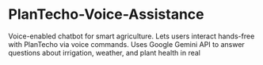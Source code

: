 # PlanTecho-Voice-Assistance
Voice-enabled chatbot for smart agriculture. Lets users interact hands-free with PlanTecho via voice commands. Uses Google Gemini API to answer questions about irrigation, weather, and plant health in real 
